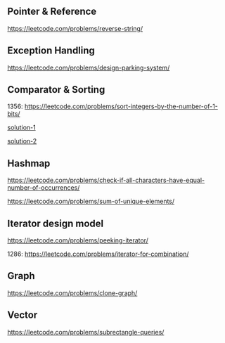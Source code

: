 ## Pointer & Reference

https://leetcode.com/problems/reverse-string/

## Exception Handling

https://leetcode.com/problems/design-parking-system/

## Comparator & Sorting

1356: https://leetcode.com/problems/sort-integers-by-the-number-of-1-bits/

[solution-1](https://leetcode.com/problems/sort-integers-by-the-number-of-1-bits/discuss/1511757)

[solution-2](https://leetcode.com/problems/sort-integers-by-the-number-of-1-bits/discuss/1476589)

## Hashmap

https://leetcode.com/problems/check-if-all-characters-have-equal-number-of-occurrences/

https://leetcode.com/problems/sum-of-unique-elements/

## Iterator design model

https://leetcode.com/problems/peeking-iterator/

1286: https://leetcode.com/problems/iterator-for-combination/

## Graph

https://leetcode.com/problems/clone-graph/


## Vector

https://leetcode.com/problems/subrectangle-queries/







